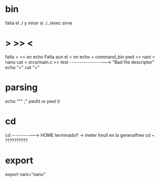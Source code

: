 # bin
falta el ./  y mirar si ./../exec sirve

# > >> <
falta > >> en echo
Falta aun el < en echo + command_bin
pwd >> nani < nano
cat < srcs/main.c >> test ------------------> "Bad file descriptor"
echo "<"
cat "<"

# parsing
echo """                   ;"
pwd\t or pwd \t

# cd
cd -----------> HOME terminado!! -> meter hnull en la generalfree
cd ~ ??????????


# export
export nani="nano"
